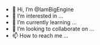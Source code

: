 - 👋 Hi, I’m @IamBigEngine
- 👀 I’m interested in ...
- 🌱 I’m currently learning ...
- 💞️ I’m looking to collaborate on ...
- 📫 How to reach me ...

<!---
IamBigEngine/IamBigEngine is a ✨ special ✨ repository because its `README.md` (this file) appears on your GitHub profile.
You can click the Preview link to take a look at your changes.
--->
